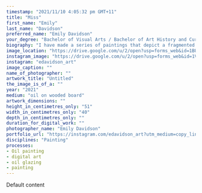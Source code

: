 ```yaml
---
timestamp: "2021/11/10 4:05:32 pm GMT+11"
title: "Miss"
first_name: "Emily"
last_name: "Davidson"
preferred_name: "Emily Davidson"
your_degree: "Bachelor of Visual Arts / Bachelor of Art History and Curatorship"
biography: "I have made a series of paintings that depict a fragmented human body in a collaged manner in order to isolate the tensions and unease that I feel towards my body. My paintings are made from a series of photographs I took of my own body, that are cut up and twisted around in my compositions to reflect the mixed and chaotic emotions I have had towards my own body. The body remains both recognisable and unrecognisable, where different angles and perspectives are displayed all at once. We are forced to confront ourselves through the reflections of mundane surfaces including the bathroom sink or a window pane. I have explored these themes through a series of oil paintings and digital sketches."
image_location: "https://drive.google.com/u/2/open?usp=forms_web&id=1BUGKCiOvxQU-uHjA_VePz97u-Tl3xmEU"
instagram_image: "https://drive.google.com/u/2/open?usp=forms_web&id=1VgaTPd55jNv26SISv8ldZ-bPmdwqqEiS"
instagram: "edavidson_art"
image_caption: ""
name_of_photographer: ""
artwork_title: "Untitled"
the_image_is_of_a: ""
year: "2021"
medium: "oil on wooded board"
artwork_dimensions: ""
height_in_centimetres_only: "51"
width_in_centimetres_only: "40"
depth_in_centimetres_only: ""
duration_for_digital_work: ""
photographer_name: "Emily Davidson"
portfolio_url: "https://instagram.com/edavidson_art?utm_medium=copy_link"
disciplines: "Painting"
processes:
- Oil painting
- digital art
- oil glazing
- painting
---
```


Default content